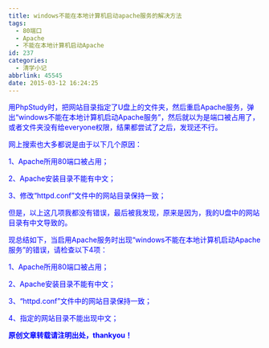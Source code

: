 ```yaml
---
title: windows不能在本地计算机启动apache服务的解决方法
tags:
  - 80端口
  - Apache
  - 不能在本地计算机启动Apache
id: 237
categories:
  - 清学小记
abbrlink: 45545
date: 2015-03-12 16:24:25
---
```


<span style="color: #0000ff;">用PhpStudy时，把网站目录指定了U盘上的文件夹，然后重启Apache服务，弹出“windows不能在本地计算机启动Apache服务”，然后就以为是端口被占用了，或者文件夹没有给everyone权限，结果都尝试了之后，发现还不行。</span>

<span style="color: #0000ff;">网上搜索也大多都说是由于以下几个原因：</span>

<span style="color: #0000ff;">1、Apache所用80端口被占用；</span>

<span style="color: #0000ff;">2、Apache安装目录不能有中文；</span>

<span style="color: #0000ff;">3、修改“httpd.conf”文件中的网站目录保持一致；</span>

<span style="color: #0000ff;">但是，以上这几项我都没有错误，最后被我发现，原来是因为，我的U盘中的网站目录有中文导致的。</span>

<span style="color: #0000ff;">现总结如下，当启用Apache服务时出现“windows不能在本地计算机启动Apache服务”的错误，请检查以下4项：</span>

<span style="color: #0000ff;">1、Apache所用80端口被占用；</span>

<span style="color: #0000ff;">2、Apache安装目录不能有中文；</span>

<span style="color: #0000ff;">3、“httpd.conf”文件中的网站目录保持一致；</span>

<span style="color: #0000ff;">4、指定的网站目录不能出现中文；</span>

**<span style="color: #0000ff;">原创文章转载请注明出处，thankyou！</span>**